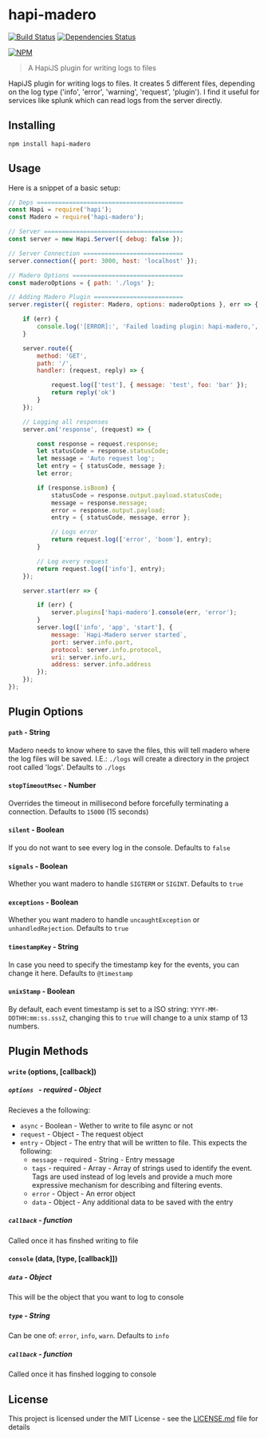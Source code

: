 # hapi-madero


[![Build Status](https://travis-ci.org/pipa/hapi-madero.svg?branch=master)](https://travis-ci.org/pipa/hapi-madero)
[![Dependencies Status](https://david-dm.org/pipa/hapi-madero.svg)](https://david-dm.org/pipa/hapi-madero)

[![NPM](https://nodei.co/npm/hapi-madero.png)](https://nodei.co/npm/hapi-madero/)

> A HapiJS plugin for writing logs to files

HapiJS plugin for writing logs to files. It creates 5 different files, depending on the log type ('info', 'error', 'warning', 'request', 'plugin'). I find it useful for services like splunk which can read logs from the server directly.

## Installing

```
npm install hapi-madero
```

## Usage

Here is a snippet of a basic setup:

```js
// Deps =========================================
const Hapi = require('hapi');
const Madero = require('hapi-madero');

// Server =======================================
const server = new Hapi.Server({ debug: false });

// Server Connection ============================
server.connection({ port: 3000, host: 'localhost' });

// Madero Options ===============================
const maderoOptions = { path: './logs' };

// Adding Madero Plugin =========================
server.register({ register: Madero, options: maderoOptions }, err => {

	if (err) {
        console.log('[ERROR]:', 'Failed loading plugin: hapi-madero,', err);
    }

    server.route({
        method: 'GET',
        path: '/',
        handler: (request, reply) => {

            request.log(['test'], { message: 'test', foo: 'bar' });
            return reply('ok')
        }
    });

    // Logging all responses
    server.on('response', (request) => {

        const response = request.response;
        let statusCode = response.statusCode;
        let message = 'Auto request log';
        let entry = { statusCode, message };
        let error;

        if (response.isBoom) {
            statusCode = response.output.payload.statusCode;
            message = response.message;
            error = response.output.payload;
            entry = { statusCode, message, error };

            // Logs error
            return request.log(['error', 'boom'], entry);
        }

        // Log every request
        return request.log(['info'], entry);
    });

    server.start(err => {

        if (err) {
            server.plugins['hapi-madero'].console(err, 'error');
        }
        server.log(['info', 'app', 'start'], {
            message: `Hapi-Madero server started`,
            port: server.info.port,
            protocol: server.info.protocol,
            uri: server.info.uri,
            address: server.info.address
        });
    });
});
```

## Plugin Options

#### `path` - String
Madero needs to know where to save the files, this will tell madero where the log files will be saved. I.E.: `./logs` will create a directory in the project root called 'logs'. Defaults to `./logs`

#### `stopTimeoutMsec` - Number
Overrides the timeout in millisecond before forcefully terminating a connection. Defaults to `15000` (15 seconds)

#### `silent` - Boolean
If you do not want to see every log in the console. Defaults to `false`

#### `signals` - Boolean
Whether you want madero to handle `SIGTERM` or `SIGINT`. Defaults to `true`

#### `exceptions` - Boolean
Whether you want madero to handle `uncaughtException` or `unhandledRejection`. Defaults to `true`

#### `timestampKey` - String
In case you need to specify the timestamp key for the events, you can change it here. Defaults to `@timestamp`

#### `unixStamp` - Boolean
By default, each event timestamp is set to a ISO string: `YYYY-MM-DDTHH:mm:ss.sssZ`, changing this to `true` will change to a unix stamp of 13 numbers.

## Plugin Methods

#### `write` (options, [callback])
##### `options ` - required - Object
Recieves a the following:
- `async` - Boolean - Wether to write to file async or not
- `request` - Object - The request object
- `entry` - Object - The entry that will be written to file. This expects the following:
  - `message`  - required - String - Entry message
  - `tags` - required - Array - Array of strings used to identify the event. Tags are used instead of log levels and provide a much more expressive mechanism for describing and filtering events.
  - `error` - Object - An error object
  - `data` - Object - Any additional data to be saved with the entry


##### `callback` - function
Called once it has finshed writing to file

#### `console` (data, [type, [callback]])
##### `data` - Object
This will be the object that you want to log to console

##### `type` - String
Can be one of: `error`, `info`, `warn`. Defaults to `info`

##### `callback` - function
Called once it has finshed logging to console


## License

This project is licensed under the MIT License - see the [LICENSE.md](LICENSE) file for details
